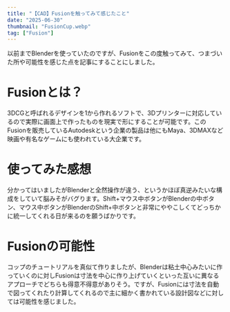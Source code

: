 ```yaml
---
title: "【CAD】Fusionを触ってみて感じたこと"
date: "2025-06-30"
thumbnail: "FusionCup.webp"
tag: ["Fusion"]
---
```


以前までBlenderを使っていたのですが、Fusionをこの度触ってみて、つまづいた所や可能性を感じた点を記事にすることにしました。

# Fusionとは？

3DCGと呼ばれるデザインを1から作れるソフトで、3Dプリンターに対応しているので実際に画面上で作ったものを現実で形にすることが可能です。このFusionを販売しているAutodeskという企業の製品は他にもMaya、3DMAXなど映画や有名なゲームにも使われている大企業です。

# 使ってみた感想

分かってはいましたがBlenderと全然操作が違う、というかほぼ真逆みたいな構成をしていて脳みそがバグります。Shift+マウス中ボタンがBlenderの中ボタン、マウス中ボタンがBlenderのShift+中ボタンと非常にややこしくてどっちかに統一してくれる日が来るのを願うばかりです。

# Fusionの可能性

コップのチュートリアルを真似て作りましたが、Blenderは粘土中心みたいに作っていくのに対しFusionは寸法を中心に作り上げていくといった互いに異なるアプローチでどちらも得意不得意がありそう。ですが、Fusionには寸法を自動で図ってくれたり計算してくれるので主に細かく書かれている設計図などに対しては可能性を感じました。